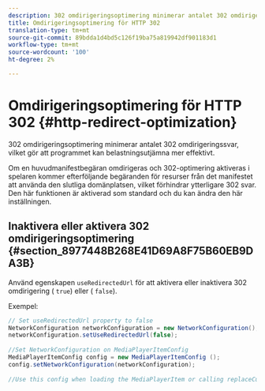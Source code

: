 ```yaml
---
description: 302 omdirigeringsoptimering minimerar antalet 302 omdirigeringssvar, vilket gör att programmet kan belastningsutjämna mer effektivt.
title: Omdirigeringsoptimering för HTTP 302
translation-type: tm+mt
source-git-commit: 89bdda1d4bd5c126f19ba75a819942df901183d1
workflow-type: tm+mt
source-wordcount: '100'
ht-degree: 2%

---
```



# Omdirigeringsoptimering för HTTP 302 {#http-redirect-optimization}

302 omdirigeringsoptimering minimerar antalet 302 omdirigeringssvar, vilket gör att programmet kan belastningsutjämna mer effektivt.

Om en huvudmanifestbegäran omdirigeras och 302-optimering aktiveras i spelaren kommer efterföljande begäranden för resurser från det manifestet att använda den slutliga domänplatsen, vilket förhindrar ytterligare 302 svar. Den här funktionen är aktiverad som standard och du kan ändra den här inställningen.

## Inaktivera eller aktivera 302 omdirigeringsoptimering {#section_8977448B268E41D69A8F75B60EB9DA3B}

Använd egenskapen `useRedirectedUrl` för att aktivera eller inaktivera 302 omdirigering ( `true`) eller ( `false`).

<!--<a id="example_888749F70C8A43279D06A29BD68E7E4D"></a>-->

Exempel:

```java
// Set useRedirectedUrl property to false 
NetworkConfiguration networkConfiguration = new NetworkConfiguration(); 
networkConfiguration.setUseRedirectedUrl(false); 
 
//Set NetworkConfiguration on MediaPlayerItemConfig 
MediaPlayerItemConfig config = new MediaPlayerItemConfig (); 
config.setNetworkConfiguration(networkConfiguration); 
 
//Use this config when loading the MediaPlayerItem or calling replaceCurrentResource
```

